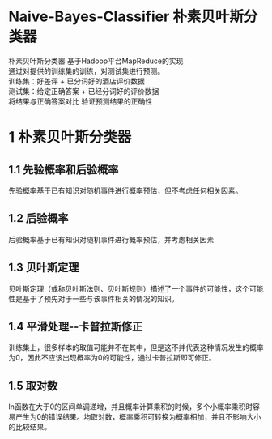 # Naive-Bayes-Classifier 朴素贝叶斯分类器
朴素贝叶斯分类器 基于Hadoop平台MapReduce的实现  
通过对提供的训练集的训练，对测试集进行预测。  
训练集：好差评 + 已分词好的酒店评价数据  
测试集：给定正确答案 + 已经分词好的评价数据  
将结果与正确答案对比  验证预测结果的正确性  
# 1 朴素贝叶斯分类器
## 1.1 先验概率和后验概率
先验概率基于已有知识对随机事件进行概率预估，但不考虑任何相关因素。

## 1.2 后验概率
后验概率基于已有知识对随机事件进行概率预估，并考虑相关因素

## 1.3 贝叶斯定理
贝叶斯定理（或称贝叶斯法则、贝叶斯规则）描述了一个事件的可能性，这个可能性是基于了预先对于一些与该事件相关的情况的知识。

## 1.4 平滑处理--卡普拉斯修正
训练集上，很多样本的取值可能并不在其中，但是这不并代表这种情况发生的概率为0，因此不应该出现概率为0的可能性，通过卡普拉斯即可修正。

## 1.5 取对数
ln函数在大于0的区间单调递增，并且概率计算乘积的时候，多个小概率乘积时容易产生为0的错误结果。均取对数，概率乘积可转换为概率相加，并且不影响大小的比较结果。
